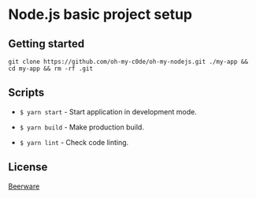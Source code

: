 # Node.js basic project setup

## Getting started

```
git clone https://github.com/oh-my-c0de/oh-my-nodejs.git ./my-app && cd my-app && rm -rf .git

```

## Scripts

* `$ yarn start` - Start application in development mode.

* `$ yarn build` - Make production build.

* `$ yarn lint` - Check code linting.

## License
[Beerware](LICENSE)
